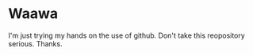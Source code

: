 # Waawa
I'm just trying my hands on the use of github. 
Don't take this reopository serious.
Thanks.

